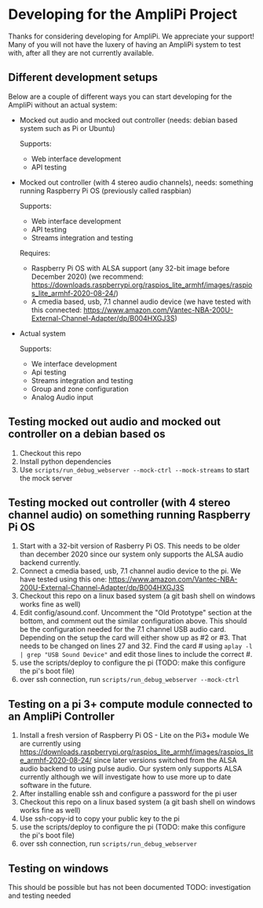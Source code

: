 # Developing for the AmpliPi Project
Thanks for considering developing for AmpliPi. We appreciate your support!
Many of you will not have the luxery of having an AmpliPi system to test with, after all they are not currently available.
## Different development setups
Below are a couple of different ways you can start developing for the AmpliPi without an actual system:
* Mocked out audio and mocked out controller (needs: debian based system such as Pi or Ubuntu)

  Supports:
  * Web interface development
  * API testing

* Mocked out controller (with 4 stereo audio channels), needs: something running Raspberry Pi OS (previously called raspbian)

  Supports:
  * Web interface development
  * API testing
  * Streams integration and testing

  Requires:
  * Raspberry Pi OS with ALSA support (any 32-bit image before December 2020) (we recommend: https://downloads.raspberrypi.org/raspios_lite_armhf/images/raspios_lite_armhf-2020-08-24/)
  * A cmedia based, usb, 7.1 channel audio device (we have tested with this connected: https://www.amazon.com/Vantec-NBA-200U-External-Channel-Adapter/dp/B004HXGJ3S)

* Actual system

  Supports:
  * We interface development
  * Api testing
  * Streams integration and testing
  * Group and zone configuration
  * Analog Audio input

## Testing mocked out audio and mocked out controller on a debian based os
1. Checkout this repo
1. Install python dependencies
1. Use ```scripts/run_debug_webserver --mock-ctrl --mock-streams``` to start the mock server

## Testing mocked out controller (with 4 stereo channel audio) on something running Raspberry Pi OS
1. Start with a 32-bit version of Rasberry Pi OS. This needs to be older than december 2020 since our system only supports the ALSA audio backend currently.
1. Connect a cmedia based, usb, 7.1 channel audio device to the pi. We have tested using this one: https://www.amazon.com/Vantec-NBA-200U-External-Channel-Adapter/dp/B004HXGJ3S
1. Checkout this repo on a linux based system (a git bash shell on windows works fine as well)
1. Edit config/asound.conf. Uncomment the "Old Prototype" section at the bottom, and comment out the similar configuration above. This should be the configuration needed for the 7.1 channel USB audio card. Depending on the setup the card will either show up as #2 or #3. That needs to be changed on lines 27 and 32. Find the card # using ```aplay -l | grep "USB Sound Device"``` and edit those lines to include the correct #.
1. use the scripts/deploy to configure the pi (TODO: make this configure the pi's boot file)
1. over ssh connection, run ```scripts/run_debug_webserver --mock-ctrl```

## Testing on a pi 3+ compute module connected to an AmpliPi Controller
1. Install a fresh version of Raspberry Pi OS - Lite on the Pi3+ module
We are currently using https://downloads.raspberrypi.org/raspios_lite_armhf/images/raspios_lite_armhf-2020-08-24/ since later versions switched from the ALSA audio backend to using pulse audio. Our system only supports ALSA currently although we will investigate how to use more up to date software in the future.
1. After installing enable ssh and configure a password for the pi user
1. Checkout this repo on a linux based system  (a git bash shell on windows works fine as well)
1. Use ssh-copy-id to copy your public key to the pi
1. use the scripts/deploy to configure the pi (TODO: make this configure the pi's boot file)
1. over ssh connection, run ```scripts/run_debug_webserver```

## Testing on windows
This should be possible but has not been documented
TODO: investigation and testing needed
